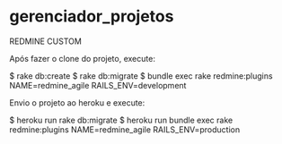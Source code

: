 # gerenciador_projetos
REDMINE CUSTOM

Após fazer o clone do projeto, execute:

$ rake db:create
$ rake db:migrate
$ bundle exec rake redmine:plugins NAME=redmine_agile RAILS_ENV=development

Envio o projeto ao heroku e execute:

$ heroku run rake db:migrate
$ heroku run bundle exec rake redmine:plugins NAME=redmine_agile RAILS_ENV=production
